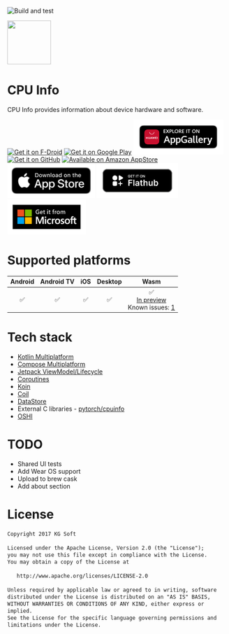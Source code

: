 ![Build and test](https://github.com/kamgurgul/cpu-info/actions/workflows/shared_test.yml/badge.svg)

<img src="info/icon_glow.png" width="100" height="100" />

# CPU Info

CPU Info provides information about device hardware and software. 

[<img src="https://f-droid.org/badge/get-it-on.png"
alt="Get it on F-Droid"
height="80">](https://f-droid.org/packages/com.kgurgul.cpuinfo/)
[<img src="https://play.google.com/intl/en_us/badges/images/generic/en-play-badge.png"
alt="Get it on Google Play"
height="80">](https://play.google.com/store/apps/details?id=com.kgurgul.cpuinfo)
[<img src="info/huawei_badge.png"
alt="Get it on HUAWEI AppGallery"
height="80">](https://appgallery.cloud.huawei.com/ag/n/app/C102414279?channelId=Main+badge+&id=fb28f69db40840f8b79b541cc4a13775&s=1378847C6B5A46F97603F316DD1450C7D3F74C023A62827B43619C2D41F2341D&detailType=0&v=&callType=AGDLINK&installType=0000)
[<img src="https://raw.githubusercontent.com/kamgurgul/cpu-info/master/info/get-it-on-github.png"
alt='Get it on GitHub' height="80">](https://github.com/kamgurgul/cpu-info/releases/latest)
[<img src="https://raw.githubusercontent.com/kamgurgul/cpu-info/master/info/amazon-badge.png"
alt='Available on Amazon AppStore' height="80">](https://www.amazon.com/Kamil-Gurgul-KG-Soft-Info/dp/B088FYQTYR/ref=sr_1_5?keywords=cpu+info&qid=1661020642&s=mobile-apps&sr=1-5)
[<img src="info/app-store-badge.png"
alt="Download on the App Store"
height="80">](https://apps.apple.com/us/app/cpu-info/id6560116815)
[<img src="info/flathub_badge.png"
alt="Get it on Flathub"
height="80">](https://flathub.org/apps/com.kgurgul.cpuinfo)
[<img src="info/ms_badge.png"
alt="Get it from Microsoft"
height="80">](https://apps.microsoft.com/detail/9phxq0f4knbl)

# Supported platforms 

| Android | Android TV | iOS | Desktop |                                                                                   Wasm                                                                                   |
|:-------:|:----------:|:---:|:-------:|:------------------------------------------------------------------------------------------------------------------------------------------------------------------------:|
|    ✅    |     ✅      |  ✅  |    ✅    | ✅<br/>[In preview](https://kgurgul.com/assets/cpuinfo/)<br/>Known issues: [1](https://youtrack.jetbrains.com/issue/CMP-6900/NavigationRail-items-not-visible-on-WASM-JS) |

# Tech stack

* [Kotlin Multiplatform](https://kotlinlang.org/docs/multiplatform.html)
* [Compose Multiplatform](https://www.jetbrains.com/lp/compose-multiplatform/)
* [Jetpack ViewModel/Lifecycle](https://www.jetbrains.com/help/kotlin-multiplatform-dev/compose-lifecycle.html)
* [Coroutines](https://github.com/Kotlin/kotlinx.coroutines)
* [Koin](https://github.com/InsertKoinIO/koin)
* [Coil](https://github.com/coil-kt/coil)
* [DataStore](https://developer.android.com/kotlin/multiplatform/datastore)
* External C libraries - [pytorch/cpuinfo](https://github.com/pytorch/cpuinfo)
* [OSHI](https://github.com/oshi/oshi)

# TODO

* Shared UI tests
* Add Wear OS support
* Upload to brew cask
* Add about section

# License

    Copyright 2017 KG Soft

    Licensed under the Apache License, Version 2.0 (the "License");
    you may not use this file except in compliance with the License.
    You may obtain a copy of the License at

       http://www.apache.org/licenses/LICENSE-2.0

    Unless required by applicable law or agreed to in writing, software
    distributed under the License is distributed on an "AS IS" BASIS,
    WITHOUT WARRANTIES OR CONDITIONS OF ANY KIND, either express or implied.
    See the License for the specific language governing permissions and
    limitations under the License.
